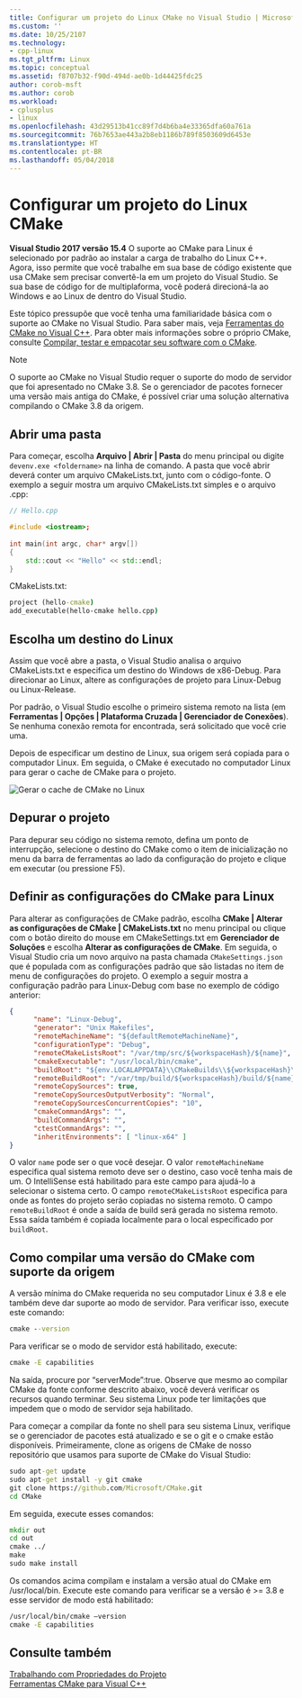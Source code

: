 ```yaml
---
title: Configurar um projeto do Linux CMake no Visual Studio | Microsoft Docs
ms.custom: ''
ms.date: 10/25/2107
ms.technology:
- cpp-linux
ms.tgt_pltfrm: Linux
ms.topic: conceptual
ms.assetid: f8707b32-f90d-494d-ae0b-1d44425fdc25
author: corob-msft
ms.author: corob
ms.workload:
- cplusplus
- linux
ms.openlocfilehash: 43d29513b41cc89f7d4b6ba4e33365dfa60a761a
ms.sourcegitcommit: 76b7653ae443a2b8eb1186b789f8503609d6453e
ms.translationtype: HT
ms.contentlocale: pt-BR
ms.lasthandoff: 05/04/2018
---
```

# <a name="configure-a-linux-cmake-project"></a>Configurar um projeto do Linux CMake
  
**Visual Studio 2017 versão 15.4** O suporte ao CMake para Linux é selecionado por padrão ao instalar a carga de trabalho do Linux C++. Agora, isso permite que você trabalhe em sua base de código existente que usa CMake sem precisar convertê-la em um projeto do Visual Studio. Se sua base de código for de multiplaforma, você poderá direcioná-la ao Windows e ao Linux de dentro do Visual Studio. 

Este tópico pressupõe que você tenha uma familiaridade básica com o suporte ao CMake no Visual Studio. Para saber mais, veja [Ferramentas do CMake no Visual C++](../ide/cmake-tools-for-visual-cpp.md). Para obter mais informações sobre o próprio CMake, consulte [Compilar, testar e empacotar seu software com o CMake](https://cmake.org/).

> [!NOTE] 
> O suporte ao CMake no Visual Studio requer o suporte do modo de servidor que foi apresentado no CMake 3.8. Se o gerenciador de pacotes fornecer uma versão mais antiga do CMake, é possível criar uma solução alternativa compilando o CMake 3.8 da origem.



## <a name="open-a-folder"></a>Abrir uma pasta
Para começar, escolha **Arquivo | Abrir | Pasta** do menu principal ou digite `devenv.exe <foldername>` na linha de comando. A pasta que você abrir deverá conter um arquivo CMakeLists.txt, junto com o código-fonte.
O exemplo a seguir mostra um arquivo CMakeLists.txt simples e o arquivo .cpp:

```cpp
// Hello.cpp

#include <iostream>;
 
int main(int argc, char* argv[])
{
    std::cout << "Hello" << std::endl;
}
```

CMakeLists.txt: 
```cmd
project (hello-cmake)
add_executable(hello-cmake hello.cpp)
```

## <a name="choose-a-linux-target"></a>Escolha um destino do Linux
Assim que você abre a pasta, o Visual Studio analisa o arquivo CMakeLists.txt e especifica um destino do Windows de x86-Debug. Para direcionar ao Linux, altere as configurações de projeto para Linux-Debug ou Linux-Release.

Por padrão, o Visual Studio escolhe o primeiro sistema remoto na lista (em **Ferramentas | Opções | Plataforma Cruzada | Gerenciador de Conexões**). Se nenhuma conexão remota for encontrada, será solicitado que você crie uma.

Depois de especificar um destino de Linux, sua origem será copiada para o computador Linux. Em seguida, o CMake é executado no computador Linux para gerar o cache de CMake para o projeto.  

![Gerar o cache de CMake no Linux](media/cmake-linux-1.png "Gerar o cache de CMake no Linux")  

## <a name="debug-the-project"></a>Depurar o projeto  
Para depurar seu código no sistema remoto, defina um ponto de interrupção, selecione o destino do CMake como o item de inicialização no menu da barra de ferramentas ao lado da configuração do projeto e clique em executar (ou pressione F5).

## <a name="configure-cmake-settings-for-linux"></a>Definir as configurações do CMake para Linux
Para alterar as configurações de CMake padrão, escolha **CMake | Alterar as configurações de CMake | CMakeLists.txt** no menu principal ou clique com o botão direito do mouse em CMakeSettings.txt em **Gerenciador de Soluções** e escolha **Alterar as configurações de CMake**. Em seguida, o Visual Studio cria um novo arquivo na pasta chamada `CMakeSettings.json` que é populada com as configurações padrão que são listadas no item de menu de configurações do projeto. O exemplo a seguir mostra a configuração padrão para Linux-Debug com base no exemplo de código anterior:

```json
{
      "name": "Linux-Debug",
      "generator": "Unix Makefiles",
      "remoteMachineName": "${defaultRemoteMachineName}",
      "configurationType": "Debug",
      "remoteCMakeListsRoot": "/var/tmp/src/${workspaceHash}/${name}",
      "cmakeExecutable": "/usr/local/bin/cmake",
      "buildRoot": "${env.LOCALAPPDATA}\\CMakeBuilds\\${workspaceHash}\\build\\${name}",
      "remoteBuildRoot": "/var/tmp/build/${workspaceHash}/build/${name}",
      "remoteCopySources": true,
      "remoteCopySourcesOutputVerbosity": "Normal",
      "remoteCopySourcesConcurrentCopies": "10",
      "cmakeCommandArgs": "",
      "buildCommandArgs": "",
      "ctestCommandArgs": "",
      "inheritEnvironments": [ "linux-x64" ]
}
```
O valor `name` pode ser o que você desejar. O valor `remoteMachineName` especifica qual sistema remoto deve ser o destino, caso você tenha mais de um. O IntelliSense está habilitado para este campo para ajudá-lo a selecionar o sistema certo. O campo `remoteCMakeListsRoot` especifica para onde as fontes do projeto serão copiadas no sistema remoto. O campo `remoteBuildRoot` é onde a saída de build será gerada no sistema remoto. Essa saída também é copiada localmente para o local especificado por `buildRoot`.

## <a name="building-a-supported-cmake-release-from-source"></a>Como compilar uma versão do CMake com suporte da origem
A versão mínima do CMake requerida no seu computador Linux é 3.8 e ele também deve dar suporte ao modo de servidor. Para verificar isso, execute este comando:

```cmd
cmake --version
```

Para verificar se o modo de servidor está habilitado, execute:

```cmd
cmake -E capabilities
```

Na saída, procure por “serverMode”:true. Observe que mesmo ao compilar CMake da fonte conforme descrito abaixo, você deverá verificar os recursos quando terminar. Seu sistema Linux pode ter limitações que impedem que o modo de servidor seja habilitado.

Para começar a compilar da fonte no shell para seu sistema Linux, verifique se o gerenciador de pacotes está atualizado e se o git e o cmake estão disponíveis. Primeiramente, clone as origens de CMake de nosso repositório que usamos para suporte de CMake do Visual Studio:

```cmd
sudo apt-get update
sudo apt-get install -y git cmake
git clone https://github.com/Microsoft/CMake.git
cd CMake
```

Em seguida, execute esses comandos:

```cmd
mkdir out
cd out
cmake ../
make
sudo make install
```

Os comandos acima compilam e instalam a versão atual do CMake em /usr/local/bin. Execute este comando para verificar se a versão é >= 3.8 e esse servidor de modo está habilitado:

```cmd
/usr/local/bin/cmake –version
cmake -E capabilities
```

## <a name="see-also"></a>Consulte também
[Trabalhando com Propriedades do Projeto](../ide/working-with-project-properties.md)  
[Ferramentas CMake para Visual C++](../ide/cmake-tools-for-visual-cpp.md)
